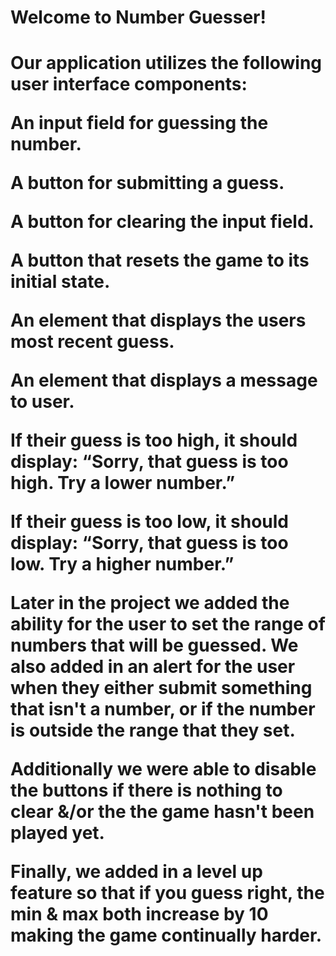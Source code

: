 <h1>Welcome to Number Guesser!<h1>
<p>Our application utilizes the following user interface components:

<p>An input field for guessing the number.</p>
<p>A button for submitting a guess.</p>
<p>A button for clearing the input field.</p>
<p>A button that resets the game to its initial state.</p>
<p>An element that displays the users most recent guess.</p>
<p>An element that displays a message to user.</p>
<p>If their guess is too high, it should display: “Sorry, that guess is too high. Try a lower number.”</p>
<p>If their guess is too low, it should display: “Sorry, that guess is too low. Try a higher number.”</p>

<p>Later in the project we added the ability for the user to set the range of numbers that will be guessed. We also added in
an alert for the user when they either submit something that isn't a number, or if the number is outside the range that they set.</p>
<p>Additionally we were able to disable the buttons if there is nothing to clear &/or the the game hasn't been played yet.</p> 

<p>Finally, we added in a level up feature so that if you guess right, the min & max both increase by 10 making the game 
continually harder.</p>
